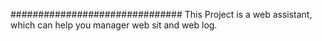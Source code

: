 ###############################
This Project is a web assistant, which can help you manager web sit and web log.

